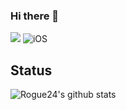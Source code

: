 ### Hi there 👋
[![](https://img.shields.io/badge/-@Rogue24-%23181717?style=flat-square&logo=github)](https://github.com/SilenceLove)
![iOS](https://img.shields.io/badge/-iOS-%232c3e50?style=flat-square&logo=iOS)

## Status

![Rogue24's github stats](https://github-readme-stats.vercel.app/api?username=SilenceLove&show_icons=true&theme=tokyonight)

<!--
**SilenceLove/SilenceLove** is a ✨ _special_ ✨ repository because its `README.md` (this file) appears on your GitHub profile.

Here are some ideas to get you started:

- 🔭 I’m currently working on ...
- 🌱 I’m currently learning ...
- 👯 I’m looking to collaborate on ...
- 🤔 I’m looking for help with ...
- 💬 Ask me about ...
- 📫 How to reach me: ...
- 😄 Pronouns: ...
- ⚡ Fun fact: ...
-->
